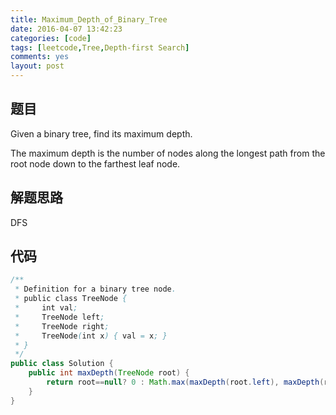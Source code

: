 ```yaml
---
title: Maximum_Depth_of_Binary_Tree
date: 2016-04-07 13:42:23
categories: [code]
tags: [leetcode,Tree,Depth-first Search]
comments: yes
layout: post
---
```


## 题目

Given a binary tree, find its maximum depth.

The maximum depth is the number of nodes along the longest path from the root node down to the farthest leaf node.

## 解题思路

DFS

## 代码

```java
/**
 * Definition for a binary tree node.
 * public class TreeNode {
 *     int val;
 *     TreeNode left;
 *     TreeNode right;
 *     TreeNode(int x) { val = x; }
 * }
 */
public class Solution {
    public int maxDepth(TreeNode root) {
        return root==null? 0 : Math.max(maxDepth(root.left), maxDepth(root.right))+1;
    }
}
```